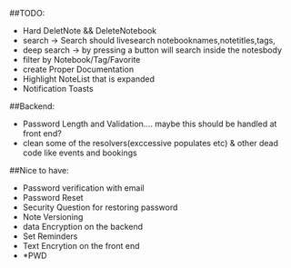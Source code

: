 ##TODO:
- Hard DeletNote && DeleteNotebook
- search -> Search should livesearch notebooknames,notetitles,tags,
- deep search -> by pressing a button will search inside the notesbody
- filter by Notebook/Tag/Favorite
- create Proper Documentation
- Highlight NoteList that is expanded
- Notification Toasts

##Backend:
- Password Length and Validation.... maybe this should be handled at front end?
- clean some of the resolvers(exccessive populates etc) & other dead code like events and bookings

##Nice to have:
- Password verification with email
- Password Reset
- Security Question for restoring password
- Note Versioning
- data Encryption on the backend
- Set Reminders
- Text Encrytion on the front end
- *PWD


